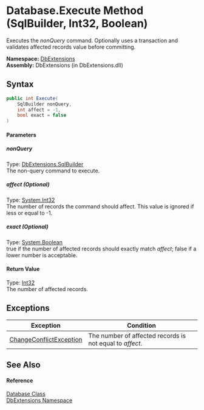 Database.Execute Method (SqlBuilder, Int32, Boolean)
====================================================
Executes the *nonQuery* command. Optionally uses a transaction and validates affected records value before committing.

**Namespace:** [DbExtensions][1]  
**Assembly:** DbExtensions (in DbExtensions.dll)

Syntax
------

```csharp
public int Execute(
	SqlBuilder nonQuery,
	int affect = -1,
	bool exact = false
)
```

#### Parameters

##### *nonQuery*
Type: [DbExtensions.SqlBuilder][2]  
The non-query command to execute.

##### *affect* (Optional)
Type: [System.Int32][3]  
The number of records the command should affect. This value is ignored if less or equal to -1.

##### *exact* (Optional)
Type: [System.Boolean][4]  
true if the number of affected records should exactly match *affect*; false if a lower number is acceptable.

#### Return Value
Type: [Int32][3]  
The number of affected records.

Exceptions
----------

Exception                    | Condition                                                
---------------------------- | -------------------------------------------------------- 
[ChangeConflictException][5] | The number of affected records is not equal to *affect*. 


See Also
--------

#### Reference
[Database Class][6]  
[DbExtensions Namespace][1]  

[1]: ../README.md
[2]: ../SqlBuilder/README.md
[3]: http://msdn.microsoft.com/en-us/library/td2s409d
[4]: http://msdn.microsoft.com/en-us/library/a28wyd50
[5]: ../ChangeConflictException/README.md
[6]: README.md